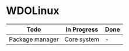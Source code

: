# WDOLinux
| Todo | In Progress | Done |
|------|-------------|------|
| Package manager | Core system | - |

